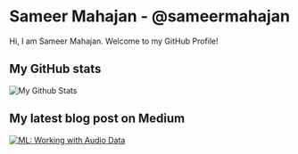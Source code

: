 # Sameer Mahajan - @sameermahajan

Hi, I am Sameer Mahajan. Welcome to my GitHub Profile!

## My GitHub stats
<img align="center" src="https://github-readme-stats.vercel.app/api?username=sameermahajan&include_all_commits=true&count_private=true&show_icons=true&line_height=20&title_color=2B5BBD&icon_color=1124BB&text_color=A1A1A1&bg_color=0,000000,130F40" alt="My Github Stats"/>

## My latest blog post on Medium
<a target="_blank" href="https://github-readme-medium-recent-article.vercel.app/medium/@sameermahajan/0"><img src="https://github-readme-medium-recent-article.vercel.app/medium/@sameermahajan/0" alt="ML: Working with Audio Data"> 
